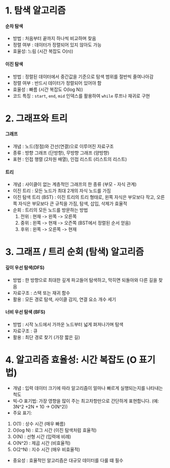 # 1. 탐색 알고리즘
#### 순차 탐색
- 방법 : 처음부터 끝까지 하나씩 비교하며 찾음
- 정렬 여부 : 데이터가 정렬되어 있지 않아도 가능
- 효율성: 느림 (시간 복잡도 O(n))

#### 이진 탐색
- 방법 : 정렬된 데이터에서 중간값을 기준으로 탐색 범위를 절반씩 줄여나아감
- 정렬 여부 : 반드시 데이터가 정렬되어 있어야 함
- 효율성 : 빠름 (시간 복잡도 O(log N))
- 코드 특징 : `start`, `end`, `mid` 인덱스를 활용하여 `while` 루프나 재귀로 구현

# 2. 그래프와 트리
#### 그래프
- 개념 : 노드(정점)와 간선(연결)으로 이루어진 자료구조
- 종류 : 방향 그래프 (단방향), 무방향 그래프 (양방향)
- 표현 : 인접 행렬 (2차원 배열), 인접 리스트 (리스트의 리스트)

#### 트리
- 개념 : 사이클이 없는 계층적인 그래프의 한 종류 (부모 - 자식 관계)
- 이진 트리 : 모든 노드가 최대 2개의 자식 노드를 가짐
- 이진 탐색 트리 (BST) : 이진 트리의 트리 형태로, 왼쪽 자식은 부모보다 작고, 오른쪽 자식은 부모보다 큰 규칙을 가짐, 탐색, 삽입, 삭제가 효율적
- 순회 : 트리의 모든 노드를 방문하는 방법
  1) 전위 : 현재 -> 왼쪽 -> 오른쪽
  2) 중위 : 왼쪽 -> 현재 -> 오즌쪽 (BST에서 정렬된 순서 얻음)
  3) 후위 : 왼쪽 -> 오른쪽 -> 현재


# 3. 그래프 / 트리 순회 (탐색) 알고리즘
#### 깊이 우선 탐색(DFS)
- 방법 : 한 방향으로 최대한 깊게 파고들어 탐색하고, 막히면 되돌아와 다른 길을 찾음
- 자료구조 : 스택 또는 재귀 함수
- 활용 : 모든 경로 탐색, 사이클 감지, 연결 요소 개수 세기
#### 너비 우선 탐색 (BFS)
- 방법 : 시작 노드에서 가까운 노드부터 넓게 펴져나가며 탐색
- 자료구조 : 큐
- 활용 : 최단 경로 찾기 (가장 짧은 길)

# 4. 알고리즘 효율성: 시간 복잡도 (O 표기법)
- 개념 : 입력 데이터 크기에 따라 알고리즘이 얼마나 빠르게 실행되는지를 나타내는 척도
- 빅-O 표기법: 가장 영향을 많이 주는 최고차항만으로 간단하게 표현합니다. (예: 3N^2 +2N + 10 -> O(N^2))
- 주요 표기:
1) O(1) : 상수 시간 (매우 빠름)
2) O(log N) : 로그 시간 (이진 탐색처럼 효율적)
3) O(N) : 선형 시간 (입력에 비례)
4) O(N^2) : 제곱 시간 (비효율적)
5) O(2^N) : 지수 시간 (매우 비효율적)
- 중요성 : 효율적인 알고리즘은 대규모 데이터를 다룰 떄 필수






